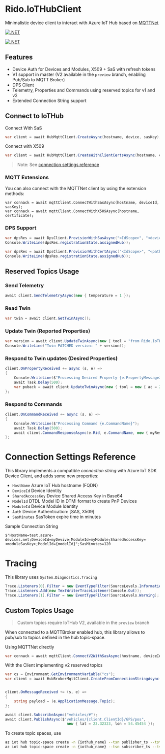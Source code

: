 # Rido.IoTHubClient

Minimalistic device client to interact with Azure IoT Hub based on [MQTTNet](https://github.com/chkr1011/MQTTnet)

[![.NET](https://github.com/ridomin/Rido.IoTHubClient/actions/workflows/dotnet.yml/badge.svg)](https://github.com/ridomin/Rido.IoTHubClient/actions/workflows/dotnet.yml)

[![.NET](https://github.com/ridomin/Rido.IoTHubClient/actions/workflows/dotnet.yml/badge.svg?branch=preview)](https://github.com/ridomin/Rido.IoTHubClient/actions/workflows/dotnet.yml)

## Features

- Device Auth for Devices and Modules, X509 + SaS with refresh tokens
- V1 support in master (V2 available in the `preview` branch, enabling Pub/Sub to MQTT Broker)
- DPS Client
- Telemetry, Properties and Commands using reserved topics for v1 and v2
- Extended Connection String support

## Connect to IoTHub

Connect With SaS

```cs
var client = await HubMqttClient.CreateAsync(hostname, device, sasKey);
```

Connect with X509

```cs
var client = await HubMqttClient.CreateWithClientCertsAsync(hostname, certificate);
```

> Note: See [connection settings reference](#connection-settings-reference)

### MQTT Extensions

You can also connect with the MQTTNet client by using the extension methods:

```
var connack = await mqttClient.ConnectWithSasAsync(hostname, deviceId, sasKey);
var connack = await mqttClient.ConnectWithX509Async(hostname, certificate);
```

### DPS Support

```cs
var dpsRes = await DpsClient.ProvisionWithSasAsync("<IdScope>", "<deviceId>", "<deviceKey>");
Console.WriteLine(dpsRes.registrationState.assignedHub));
```

```cs
var dpsRes = await DpsClient.ProvisionWithCertAsync("<IdScope>", "<pathTo.pfx>", "<pfx Pwd>");
Console.WriteLine(dpsRes.registrationState.assignedHub));
```


## Reserved Topics Usage

### Send Telemetry

```cs
await client.SendTelemetryAsync(new { temperature = 1 });
```

### Read Twin

```cs
var twin = await client.GetTwinAsync();
```


### Update Twin (Reported Properties)

```cs
var version = await client.UpdateTwinAsync(new { tool = "from Rido.IoTHubClient" }); 
Console.WriteLine("Twin PATCHED version: " + version));
```

### Respond to Twin updates (Desired Properties)

```cs
client.OnPropertyReceived += async (s, e) => 
{
    Console.WriteLine($"Processing Desired Property {e.PropertyMessageJson}");
    await Task.Delay(500);
    var puback = await client.UpdateTwinAsync(new { tool = new { ac = 200, av = e.Version, ad = "updated", value = "put value here" } });
};
```

### Respond to Commands

```cs
client.OnCommandReceived += async (s, e) =>
{
    Console.WriteLine($"Processing Command {e.CommandName}");
    await Task.Delay(500);
    await client.CommandResponseAsync(e.Rid, e.CommandName, new { myResponse = "ok" }, "200");
};

```

# Connection Settings Reference

This library implements a compatible *connection string* with Azure IoT SDK Device Client, and adds some new properties:

- `HostName` Azure IoT Hub hostname (FQDN)
- `DeviceId` Device Identity 
- `SharedAccessKey` Device Shared Access Key in Base64
- `ModelId` DTDL Model ID in DTMI format to create PnP Devices
- `ModuleId` Device Module Identity
- `Auth` Device Authentication: [SAS, X509]
- `SasMinutes` SasToken expire time in minutes

Sample Connection String

`$"HostName=test.azure-devices.net;DeviceId=myDevive;ModuleId=myModule;SharedAccessKey=<moduleSasKey>;ModelId={modelId}";SasMinutes=120`

# Tracing

This library uses `System.Diagnostics.Tracing`

```cs
Trace.Listeners[0].Filter = new EventTypeFilter(SourceLevels.Information);
Trace.Listeners.Add(new TextWriterTraceListener(Console.Out));
Trace.Listeners[1].Filter = new EventTypeFilter(SourceLevels.Warning);
```

## Custom Topics Usage

> Custom topics require IoTHub V2, available in the `preview` branch

When connected to a MQTTBroker enabled hub, this library allows to pub/sub to topics defined in the hub topic-space.

Using MQTTNet directly
```cs
var connack = await mqttClient.ConnectV2WithSasAsync(hostname, deviceId, sasKey);
```

With the Client implementing v2 reserved topics
```cs
var cs = Environment.GetEnvironmentVariable("cs");
var client = await HubBrokerMqttClient.CreateFromConnectionStringAsync(cs);
```

```cs

client.OnMessageReceived += (s, e) =>
{
    string payload = (e.ApplicationMessage.Topic);
};

await client.SubscribeAsync("vehicles/#");
await client.PublishAsync($"vehicles/{client.ClientId}/GPS/pos",
                            new { lat = 23.32323, lon = 54.45454 });
```

To create topic spaces, use

```bash
az iot hub topic-space create -n {iothub_name} --tsn publisher_ts --tst PublishOnly --template 'vehicles/${principal.deviceid}/GPS/#'
az iot hub topic-space create -n {iothub_name} --tsn subscriber_ts --tst LowFanout --template 'vehicles/#'

```